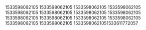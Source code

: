 1533598062105
1533598062105
1533598062105
1533598062105
1533598062105
1533598062105
1533598062105
1533598062105
1533598062105
1533598062105
1533598062105
1533598062105
1533598062105
1533598062105
15335980621051533611772057